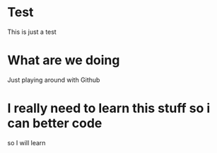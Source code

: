 # Test
This is just a test


# What are we doing
Just playing around with Github


# I really need to learn this stuff so i can better code

so I will learn